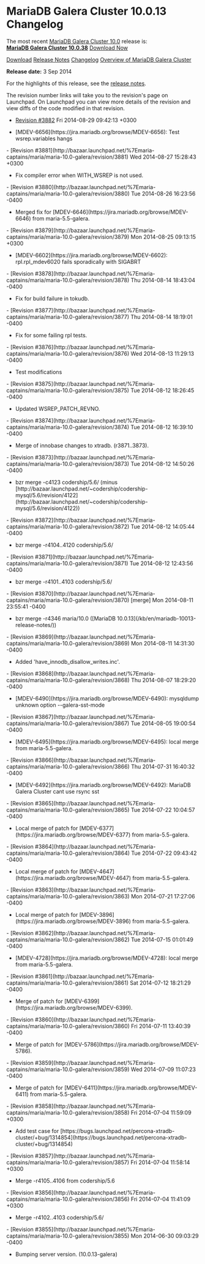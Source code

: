 # MariaDB Galera Cluster 10.0.13 Changelog

The most recent [MariaDB Galera Cluster 10.0](/kb/en/galera/) release is:<br>
<span class="cstm-style lead"><strong>[MariaDB Galera Cluster 10.0.38](/replication/galera-cluster/mariadb-galera-cluster-releases/mariadb-galera-100-release-notes/mariadb-galera-cluster-10038-release-notes/)</strong> [Download<span>&nbsp;</span>Now](https://downloads.mariadb.org/mariadb-galera/10.0)</span>

[Download](http://downloads.mariadb.org/mariadb-galera/10.0.13)
[Release Notes](/replication/galera-cluster/mariadb-galera-cluster-releases/mariadb-galera-100-release-notes/mariadb-galera-cluster-10013-release-notes/)
[Changelog](/replication/galera-cluster/mariadb-galera-cluster-releases/mariadb-galera-100-changelogs/mariadb-galera-cluster-10013-changelog/)
[Overview of MariaDB Galera Cluster](/replication/galera-cluster/what-is-mariadb-galera-cluster/)

<strong>Release date:</strong> 3 Sep 2014

For the highlights of this release, see the
[release notes](/replication/galera-cluster/mariadb-galera-cluster-releases/mariadb-galera-100-release-notes/mariadb-galera-cluster-10013-release-notes/).

The revision number links will take you to the revision's page on Launchpad. On
Launchpad you can view more details of the revision and view diffs of the code
modified in that revision.

- [Revision #3882](http://bazaar.launchpad.net/%7Emaria-captains/maria/maria-10.0-galera/revision/3882)
  <span class="cstm-style datetime">Fri 2014-08-29 09:42:13 +0300</span>
<ul start="1"><li>[MDEV-6656](https://jira.mariadb.org/browse/MDEV-6656): Test wsrep.variables hangs
</li></ul>
- [Revision #3881](http://bazaar.launchpad.net/%7Emaria-captains/maria/maria-10.0-galera/revision/3881)
  <span class="cstm-style datetime">Wed 2014-08-27 15:28:43 +0300</span>
<ul start="1"><li>Fix compiler error when WITH_WSREP is not used.
</li></ul>
- [Revision #3880](http://bazaar.launchpad.net/%7Emaria-captains/maria/maria-10.0-galera/revision/3880)
  <span class="cstm-style datetime">Tue 2014-08-26 16:23:56 -0400</span>
<ul start="1"><li>Merged fix for [MDEV-6646](https://jira.mariadb.org/browse/MDEV-6646) from maria-5.5-galera.
</li></ul>
- [Revision #3879](http://bazaar.launchpad.net/%7Emaria-captains/maria/maria-10.0-galera/revision/3879)
  <span class="cstm-style datetime">Mon 2014-08-25 09:13:15 +0300</span>
<ul start="1"><li>[MDEV-6602](https://jira.mariadb.org/browse/MDEV-6602): rpl.rpl_mdev6020 fails sporadically with SIGABRT
</li></ul>
- [Revision #3878](http://bazaar.launchpad.net/%7Emaria-captains/maria/maria-10.0-galera/revision/3878)
  <span class="cstm-style datetime">Thu 2014-08-14 18:43:04 -0400</span>
<ul start="1"><li>Fix for build failure in tokudb.
</li></ul>
- [Revision #3877](http://bazaar.launchpad.net/%7Emaria-captains/maria/maria-10.0-galera/revision/3877)
  <span class="cstm-style datetime">Thu 2014-08-14 18:19:01 -0400</span>
<ul start="1"><li>Fix for some failing rpl tests.
</li></ul>
- [Revision #3876](http://bazaar.launchpad.net/%7Emaria-captains/maria/maria-10.0-galera/revision/3876)
  <span class="cstm-style datetime">Wed 2014-08-13 11:29:13 -0400</span>
<ul start="1"><li>Test modifications
</li></ul>
- [Revision #3875](http://bazaar.launchpad.net/%7Emaria-captains/maria/maria-10.0-galera/revision/3875)
  <span class="cstm-style datetime">Tue 2014-08-12 18:26:45 -0400</span>
<ul start="1"><li>Updated WSREP_PATCH_REVNO.
</li></ul>
- [Revision #3874](http://bazaar.launchpad.net/%7Emaria-captains/maria/maria-10.0-galera/revision/3874)
  <span class="cstm-style datetime">Tue 2014-08-12 16:39:10 -0400</span>
<ul start="1"><li>Merge of innobase changes to xtradb. (r3871..3873).
</li></ul>
- [Revision #3873](http://bazaar.launchpad.net/%7Emaria-captains/maria/maria-10.0-galera/revision/3873)
  <span class="cstm-style datetime">Tue 2014-08-12 14:50:26 -0400</span>
<ul start="1"><li>bzr merge -c4123 codership/5.6/ (minus [http://bazaar.launchpad.net/~codership/codership-mysql/5.6/revision/4122](http://bazaar.launchpad.net/~codership/codership-mysql/5.6/revision/4122))
</li></ul>
- [Revision #3872](http://bazaar.launchpad.net/%7Emaria-captains/maria/maria-10.0-galera/revision/3872)
  <span class="cstm-style datetime">Tue 2014-08-12 14:05:44 -0400</span>
<ul start="1"><li>bzr merge -r4104..4120 codership/5.6/
</li></ul>
- [Revision #3871](http://bazaar.launchpad.net/%7Emaria-captains/maria/maria-10.0-galera/revision/3871)
  <span class="cstm-style datetime">Tue 2014-08-12 12:43:56 -0400</span>
<ul start="1"><li>bzr merge -r4101..4103 codership/5.6/
</li></ul>
- [Revision #3870](http://bazaar.launchpad.net/%7Emaria-captains/maria/maria-10.0-galera/revision/3870) [merge]
  <span class="cstm-style datetime">Mon 2014-08-11 23:55:41 -0400</span>
<ul start="1"><li>bzr merge -r4346 maria/10.0 ([MariaDB 10.0.13](/kb/en/mariadb-10013-release-notes/))
</li></ul>
- [Revision #3869](http://bazaar.launchpad.net/%7Emaria-captains/maria/maria-10.0-galera/revision/3869)
  <span class="cstm-style datetime">Mon 2014-08-11 14:31:30 -0400</span>
<ul start="1"><li>Added 'have_innodb_disallow_writes.inc'.
</li></ul>
- [Revision #3868](http://bazaar.launchpad.net/%7Emaria-captains/maria/maria-10.0-galera/revision/3868)
  <span class="cstm-style datetime">Thu 2014-08-07 18:29:20 -0400</span>
<ul start="1"><li>[MDEV-6490](https://jira.mariadb.org/browse/MDEV-6490): mysqldump unknown option --galera-sst-mode
</li></ul>
- [Revision #3867](http://bazaar.launchpad.net/%7Emaria-captains/maria/maria-10.0-galera/revision/3867)
  <span class="cstm-style datetime">Tue 2014-08-05 19:00:54 -0400</span>
<ul start="1"><li>[MDEV-6495](https://jira.mariadb.org/browse/MDEV-6495): local merge from maria-5.5-galera.
</li></ul>
- [Revision #3866](http://bazaar.launchpad.net/%7Emaria-captains/maria/maria-10.0-galera/revision/3866)
  <span class="cstm-style datetime">Thu 2014-07-31 16:40:32 -0400</span>
<ul start="1"><li>[MDEV-6492](https://jira.mariadb.org/browse/MDEV-6492): MariaDB Galera Cluster cant use rsync sst
</li></ul>
- [Revision #3865](http://bazaar.launchpad.net/%7Emaria-captains/maria/maria-10.0-galera/revision/3865)
  <span class="cstm-style datetime">Tue 2014-07-22 10:04:57 -0400</span>
<ul start="1"><li>Local merge of patch for [MDEV-6377](https://jira.mariadb.org/browse/MDEV-6377) from maria-5.5-galera.
</li></ul>
- [Revision #3864](http://bazaar.launchpad.net/%7Emaria-captains/maria/maria-10.0-galera/revision/3864)
  <span class="cstm-style datetime">Tue 2014-07-22 09:43:42 -0400</span>
<ul start="1"><li>Local merge of patch for [MDEV-4647](https://jira.mariadb.org/browse/MDEV-4647) from maria-5.5-galera.
</li></ul>
- [Revision #3863](http://bazaar.launchpad.net/%7Emaria-captains/maria/maria-10.0-galera/revision/3863)
  <span class="cstm-style datetime">Mon 2014-07-21 17:27:06 -0400</span>
<ul start="1"><li>Local merge of patch for [MDEV-3896](https://jira.mariadb.org/browse/MDEV-3896) from maria-5.5-galera.
</li></ul>
- [Revision #3862](http://bazaar.launchpad.net/%7Emaria-captains/maria/maria-10.0-galera/revision/3862)
  <span class="cstm-style datetime">Tue 2014-07-15 01:01:49 -0400</span>
<ul start="1"><li>[MDEV-4728](https://jira.mariadb.org/browse/MDEV-4728): local merge from maria-5.5-galera.
</li></ul>
- [Revision #3861](http://bazaar.launchpad.net/%7Emaria-captains/maria/maria-10.0-galera/revision/3861)
  <span class="cstm-style datetime">Sat 2014-07-12 18:21:29 -0400</span>
<ul start="1"><li>Merge of patch for [MDEV-6399](https://jira.mariadb.org/browse/MDEV-6399).
</li></ul>
- [Revision #3860](http://bazaar.launchpad.net/%7Emaria-captains/maria/maria-10.0-galera/revision/3860)
  <span class="cstm-style datetime">Fri 2014-07-11 13:40:39 -0400</span>
<ul start="1"><li>Merge of patch for [MDEV-5786](https://jira.mariadb.org/browse/MDEV-5786).
</li></ul>
- [Revision #3859](http://bazaar.launchpad.net/%7Emaria-captains/maria/maria-10.0-galera/revision/3859)
  <span class="cstm-style datetime">Wed 2014-07-09 11:07:23 -0400</span>
<ul start="1"><li>Merge of patch for [MDEV-6411](https://jira.mariadb.org/browse/MDEV-6411) from maria-5.5-galera.
</li></ul>
- [Revision #3858](http://bazaar.launchpad.net/%7Emaria-captains/maria/maria-10.0-galera/revision/3858)
  <span class="cstm-style datetime">Fri 2014-07-04 11:59:09 +0300</span>
<ul start="1"><li>Add test case for  [https://bugs.launchpad.net/percona-xtradb-cluster/+bug/1314854](https://bugs.launchpad.net/percona-xtradb-cluster/+bug/1314854)
</li></ul>
- [Revision #3857](http://bazaar.launchpad.net/%7Emaria-captains/maria/maria-10.0-galera/revision/3857)
  <span class="cstm-style datetime">Fri 2014-07-04 11:58:14 +0300</span>
<ul start="1"><li>Merge -r4105..4106 from codership/5.6
</li></ul>
- [Revision #3856](http://bazaar.launchpad.net/%7Emaria-captains/maria/maria-10.0-galera/revision/3856)
  <span class="cstm-style datetime">Fri 2014-07-04 11:41:09 +0300</span>
<ul start="1"><li>Merge -r4102..4103 codership/5.6/
</li></ul>
- [Revision #3855](http://bazaar.launchpad.net/%7Emaria-captains/maria/maria-10.0-galera/revision/3855)
  <span class="cstm-style datetime">Mon 2014-06-30 09:03:29 -0400</span>
<ul start="1"><li>Bumping server version. (10.0.13-galera)
</li></ul>